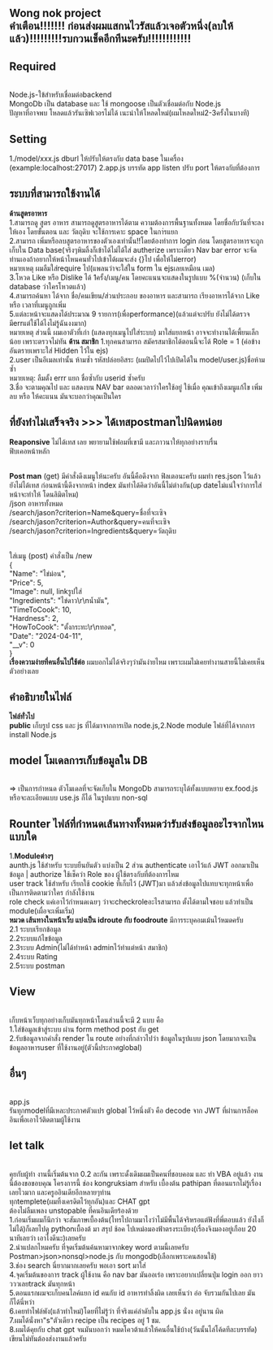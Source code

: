 Wong nok project
<br />คำเตือน!!!!!!! ก่อนส่งผมแสกนไวรัสแล้วเจอตัวหนึ่ง(ลบให้แล้ว)!!!!!!!!!รบกวนเช็คอีกทีนะครับ!!!!!!!!!!!!
-----------------------------------------------------------------------------------------

**Required**
-------------------------------------------------------------------------
<br />Node.js-ใข้สำหรับเชื่อมต่อbackend
<br />MongoDb เป็น database และ ใช้ mongoose เป็นตัวเชื่อมต่อกับ Node.js
<br />ปัญหาที่อาจพบ โหลดแล้วรันเซิฟเวอรไม่ได้ เนะนำให้โหลดใหม่(ผมโหลดใหม่2-3ครั้งในบางที)

**Setting**
----------------------------------------------------------------------------
1./model/xxx.js dburl ให้ปรับให้ตรงกับ data base ในเครื่อง (example:localhost:27017)
2.app.js บรรทัด app listen ปรับ port ให้ตรงกับที่ต้องการ

**ระบบที่สามารถใช้งานได้**
----------------------------------------------------------------------------------
**ด้านสูตรอาหาร**
<br />1.สามารถดู สูตร อาหาร สามารถดูสูตรอาหารได้ตาม ความต้องการพื้นฐานทั้งหมด โดยชื่อกับวันที่จะลงให้เอง โดยขั้นตอน และ วัตถุดิบ จะใช้การเคาะ space ในกา่รแยก
<br />2.สามารถ เพิ่มหรือลบสูตรอาหารของตัวเองเท่านั้น!!โดยต้องทำการ login ก่อน โดยสูตรอาหารจะถูกเก็บใน Data base(จริงๆพิมลิ้งก็เข้าได้ไม่ได้ใส่ autherize เพราะเดี๋ยว Nav bar error จะจัดท่านเองถ้าอยากให้หน้าไหนคนทั่วไปเข้าได้ผมจะส่ง {}ไป เพื่อให้ไม่error)
<br />หมายเหตุ ผมลืมใส่require ไป(แพลนว่าจะใส่ใน form ใน ejsเลยเหมือน เมล)
<br />3.โหวด Like หรือ Dislike ได้ 1ครั้ง/เมนู/คน โดยคะแนนจะแสดงในรูปแบบ %(จำนวน) (เก็บใน database ว่าใครโหวตแล้ว)
<br />4.สามารถค้นหา ได้จาก ชื่อ/คนเขียน/ส่วนประกอบ ของอาหาร และสามารถ เรียงอาหารได้จาก Like หรือ เวลาที่เมนูถูกเพิ่ม
<br />5.แต่ละหน้าจะแสดงได้ประมาณ 9 รายการ(เพื่อperformance)(แล้วแต่จะปรับ ยังไม่ได้ตรวจมีerrแต่ใช้ได้ไงไม่รู้ฉันงงมาก)
<br />หมายเหตุ ส่วนนี้ ผมเอาตัวที่เก่า (แสดงทุกเมนูไปใส่ระบบ) มาใส่แยกหน้า อาจจะทำงานได้เพี้ยนเล็กน้อย เพราะตรวจไม่ทัน
**ด้าน สมาชิก**
1.ทุกคนสามารถ สมัครสมาชิกได้ตอนนี้จะได้ Role = 1 (ค่อข้างอันตรายเพราะใส่ Hidden ไว้ใน ejs)
<br />2.user เป็นอีเมลเท่านั้น ห้ามซ้ำ รหัสปล่อยอิสระ (ผมปิดไปไว้ไปเปิดได้ใน model/user.js)ชื่อห้ามซ้ำ
<br />หมายเหตุ: ลืมตั้ง errr แยก ชื่อซ้ำกับ userid ซ้ำครับ
<br />3.ชื่อ จะตามคุณไป และ แสดงบน NAV bar ตลอดเวลาว่าใครใช้อยู่ ใช้เมื่อ คุณเข้าถึงเมนูแก้ไข เพิ่มลบ หรือ ให้คะแนน มันจะบอกว่าคุณเป็นใคร

ที่ยังทำไม่เสร็จจริง >>> ได้เทสpostmanไปนิดหน่อย 
--------------------------------------------------------------------------------------
**Reaponsive** ไม่ได้เทส เลย พยายามใช้ฟอมที่เขามี และภาวนาให้ทุกอย่างราบรื่น
<br />ฟิบเคอหน้าหลัก

<br />**Post man** (get) มีคำสั่งดึงเมนูให้นะครับ อันนี้คือดึงจาก ฟิลเตอนะครับ ผมทำ res.json ไว้แล้วยังไม่ได้เทส ก่อนหน้านี้ดึงจากหน้า index มันทำได้คิดว่าอันนี้ไม่ต่างกัน(up dateไม่แน่ใจว่าการใส่หน้าจะทำให้ โดนลิมิตไหม)
<br />/json อาหารทั้งหมด
<br />/search/jason?criterion=Name&query=ชื่อที่จะเซิจ
<br />/search/jason?criterion=Author&query=คนที่จะเซิจ
<br />/search/jason?criterion=Ingredients&query=วัตถุดิบ


<br />ใส่เมนู (post) คำสั่งเป็น /new
<br />{
<br />"Name": "ไข่ม่อน",
<br />"Price": 5,
<br />"Image": null, linkรูปใส่
<br />"Ingredients": "ไข่ดาว\r\nน้ำมัน",
<br />"TimeToCook": 10,
<br />"Hardness": 2,
<br />"HowToCook": "ตั้งกระทะ\r\nทอด",
<br />"Date": "2024-04-11",
<br />"__v": 0
<br />}
<br />**เรื่องความง่ายที่คนอื่นไปใช้ต่อ** ผมบอกไม่ได้จริงๆว่ามันง่ายไหม เพราะผมไม่เคยทำงานสายนี้ไม่เคยเห็นตัวอย่างเลย

คำอธิบายในไฟล์
------------------------------------------------------------------
**ไฟล์ทั่วไป**
<br />**public** เก็บรูป css และ js ที่ได้มาจากการเปิด node.js,2.Node module ไฟล์ที่ได้จากการ install Node.js

model โมเดลการเก็บข้อมูลใน DB
----------------------------------------------------------------------
<br />=> เป็นการกำหนด ตัวโมเดลที่จะจัดเก็บใน MongoDb สามารถระบุได้ทั้งแบบหยาบ ex.food.js หรือจะละเอียดแบบ use.js ก็ได้ ในรูปแบบ non-sql

Rounter ไฟล์ที่กำหนดเส้นทางทั้งหมดว่ารับส่งข้อมูลอะไรจากไหนแบบใด
-------------------------------------------------------------------------------------
1.**Moduleต่างๆ**
<br />aunth.js ใช้สำหรับ ระบบยืนยันตัว แบ่งเป็น 2 ส่วน authenticate เอาไว้แก้ JWT ออกมาเป็นข้อมูล | authorize ใช้เช็คว่า Role ของ ผู้ใช้ตรงกับที่ต้องการไหม
<br />user track ใช้สำหรับ เรียกใช้ cookie ที่เก็บไว้ (JWT)มา แล้วส่งข้อมูลไปแทบจะทุกหน้าเพื่อเป็นการติดตามว่าใคร กำลังใช้งาน
<br />role check แค่เอาไว้กำหนดเฉยๆ ว่าจะcheckroleอะไรสามารถ ตั้งได้ตามใจชอบ แล้วทำเป็น module(เผื่อจะเพิ่มเริ่ม)
<br />**หมวด เส้นทางในหน้าเว็บ แบ่งเป็น idroute กับ foodroute** มีการระบุคอมเม้นไว้หมดครับ
<br />2.1 ระบบเรียกข้อมูล
<br />2.2ระบบแก้ไขข้อมูล
<br />2.3ระบบ Admin(ไม่ได้ทำหน้า adminไว้ทำแต่หน้า สมาชิก)
<br />2.4ระบบ Rating
<br />2.5ระบบ postman


View
------------------------------------------------------------------------------------
<br />เก็บหน้าเว็บทุกอย่างเก็บมันทุกหน้าโดนส่วนนี้จะมี 2 แบบ คือ
<br />1.ใส่ข้อมูลเข้าสู่ระบบ ผ่าน form method post กับ get
<br />2.รับข้อมูลจากคำสั่ง render ใน route อย่างที่กล่าวไปว่า ข้อมูลในรูปแบบ json โดยมากจะเป็นข้อมูลอาหารuser ที่ใช้งานอยู่(ตัวนี้ประกาศglobal)

อื่นๆ
-------------------------------------------------------------------------------------
<br />app.js
<br />รันทุกmodelที่มีเหละประกาศตัวแปร global ไว้หนึ่งตัว คือ decode จาก JWT ที่ผ่านการล็อคอินเพื่อเอาไว้ติดตามผู้ใช้งาน

let talk 
--------------------------------------------------------------------------------------
<br />คุยกับผู้ทำ งานนี้เริ่มต้นจาก 0.2 ละกัน เพราะดั้งเดิมผมเป็นคนที่ชอบคอม และ ทำ VBA อยู่แล้ว งานนี้ต้องขอขอบคุณ โครงการนี้ ช่อง kongruksiam สำหรับ เบื้องต้น  pathipan ที่ตอนแรกไม่รู้เรื่องเลยไวมาก และครูออินเดียอีกหลายๆท่าน
<br />ทุกtemplete(ผมทิ้งเครดิตไว้ทุกอัน)และ CHAT gpt
<br />ต้องไม่ลืมเพลง unstopable ที่คนอินเดียร้องด้วย
<br />1.ก่อนเริ่มผมก็นึกว่า จะสัมภาษเบื้องต้น(โทรไปถามมาไงว่าไม่มีพื้นได้จริหรอแต่ฟังที่พี่ตอบแล้ว ยังไงก็ไม่ได้)ก็เลยไปดู pythonเบื้องต้ มา สรุป ช้อค ไปเหม่อมองฟ้าตรงระเบียง(เรื่องจิงมองอยู่เกือบ 20 นาทีเลยว่า เอาไงดีนะ)เลยครับ
<br />2.น่าแปลกไหมครับ ที่จุดเริ่มต้นค้นหามาจากkey word ตามนี้เลยครับ Postman>json>nonsql>node.js กับ mongodb(เลือกเพราะคนสอนใช้)
<br />3.ช่อง search นี่ยากมากเลยครับ พอเอา sort มาใส่
<br />4.จุดเริ่มต้นของการ track ผู้ใช้งาน คือ nav bar มันออเร่อ เพราะอยากเปลี่ยนปุ่ม login ออก ยาววววเลยtrack มันทุกหน้า
<br />5.ตอนแรกผมจะเก็บคนไลค์แยก id คนกับ id อาหารทำลิ้งผิด เลยเห็นว่า อ่อ จับรวมกันไปเลย มันก็ได้นี่หว่า
<br />6.เคยทำไฟล์พัง(แล้วทำใหม่)โดยที่ไม่รู้ว่า ที่จริงแค่ลำดับใน app.js นั่งง อยู่นาน ผิด
<br />7.ผมได้นั่งหา"s"ตัวเดียว recipe เป็น recipes อยู่ 1 ชม.
<br />8.ผมได้คุยกับ chat gpt จนมันบอกว่า หมดโควต้าแล้วให้คนอื่นใช้บ้าง(วันนั้นไล่โค้ดทีละบรรทัด)
<br />เขียนไม่ทันต้องส่งงานแล้วครับ
